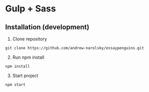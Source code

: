 # Gulp + Sass

## Installation (development)

1. Clone repository
```
git clone https://github.com/andrew-narolsky/essaypenguins.git
```

2. Run npm install
```
npm install
```
3. Start project
```
npm start
```